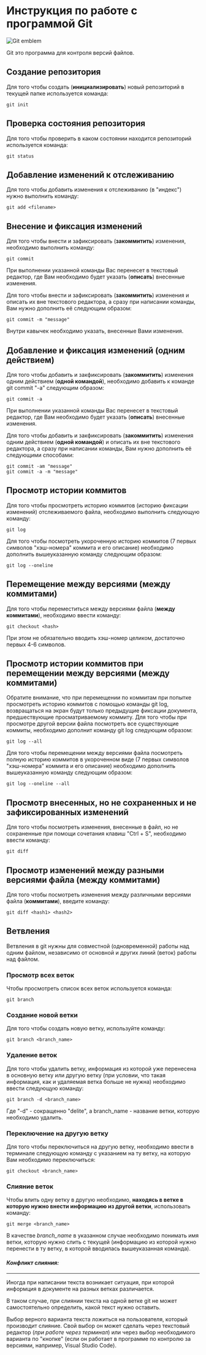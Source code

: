 # Инструкция по работе с программой Git

![Git emblem](git.jpeg)

Git это программа для контроля версий файлов.

## Создание репозитория

Для того чтобы создать (**инициализировать**) новый репозиторий в текущей папке используется команда:

    git init

## Проверка состояния репозитория

Для того чтобы проверить в каком состоянии находится репозиторий используется команда:
    
    git status

## Добавление изменений к отслеживанию

Для того чтобы добавить изменения к отслеживанию (в "индекс") нужно выполнить команду:

    git add <filename>

## Внесение и фиксация изменений

Для того чтобы внести и зафиксировать (**закоммитить**) изменения, необходимо выполнить команду:

    git commit

При выполнении указанной команды Вас перенесет в текстовый редактор, где Вам необходимо будет указать (**описать**) внесенные изменения.

Для того чтобы внести и зафиксировать (**закоммитить**) изменения и описать их вне текстового редактора, а сразу при написании команды, Вам нужно дополнить её следующим образом:

    git commit -m "message"

Внутри кавычек необходимо указать, внесенные Вами изменения.

## Добавление и фиксация изменений (одним действием)

Для того чтобы добавить и закфиксировать (**закоммитить**) изменения одним действием (**одной командой**), необходимо добавить к команде git commit "-a" следующим образом:

    git commit -a

При выполнении указанной команды Вас перенесет в текстовый редактор, где Вам необходимо будет указать (**описать**) внесенные изменения.

Для того чтобы добавить и закфиксировать (**закоммитить**) изменения одним действием (**одной командой**) и описать их вне текстового редактора, а сразу при написании команды, Вам нужно дополнить её следующими способами:

    git commit -am "message"
    git commit -a -m "message"

## Просмотр истории коммитов

Для того чтобы просмотреть историю коммитов (историю фиксации изменений) отслеживаемого файла, необходимо выполнить следующую команду:

    git log

Для того чтобы посмотреть укороченную историю коммитов (7 первых символов "хэш-номера" коммита и его описание) необходимо дополнить вышеуказанную команду следующим образом:

    git log --oneline

## Перемещение между версиями (между коммитами)

Для того чтобы переместиться между версиями файла (**между коммитами**), необходимо ввести команду:

    git checkout <hash>

При этом не обязательно вводить хэш-номер целиком, достаточно первых 4-6 символов.

## Просмотр истории коммитов при перемещении между версиями (между коммитами)

Обратите внимание, что при перемещении по коммитам при попытке просмотреть историю коммитов с помощью команды git log, возвращаться на экран будут только предыдущие фиксации документа, предшествующие просматриваемому коммиту.
Для того чтобы при просмотре другой версии файла посмотреть все существующие коммиты, необходимо дополнит команду git log следующим образом:

    git log --all

Для того чтобы перемещении между версиями файла посмотреть полную историю коммитов в укороченном виде (7 первых символов "хэш-номера" коммита и его описание) необходимо дополнить вышеуказанную команду следующим образом:
    
    git log --oneline --all

## Просмотр внесенных, но не сохраненных и не зафиксированных изменений

Для того чтобы посмотреть изменения, внесенные в файл, но не сохраненные при помощи сочетания клавиш "Ctrl + S", необходимо ввести команду:

    git diff

## Просмотр изменений между разными версиями файла (между коммитами)

Для того чтобы посмотреть изменения между различными версиями файла (**коммитами**), введите команду:

    git diff <hash1> <hash2>

## Ветвления

Ветвления в git нужны для совместной (одновременной) работы над одним файлом, независимо от основной и других линий (веток) работы над файлом.

### Просмотр всех веток

Чтобы просмотреть список всех веток используется команда:

    git branch

### Создание новой ветки

Для того чтобы создать новую ветку, используйте команду:

    git branch <branch_name>

### Удаление веток

Для того чтобы удалить ветку, информация из которой уже перенесена в основную ветку или другую ветку (при условии, что такая информация, как и удаляемая ветка больше не нужна) необходимо ввести следующую команду:

    git branch -d <branch_name>

Где "-d" - сокращенно "delite", а branch_name - название ветки, которую необходимо удалить.

### Переключение на другую ветку

Для того чтобы переключиться на другую ветку, необходимо ввести в терминале следующую команду с указанием на ту ветку, на которую Вам необходимо переключиться:

    git checkout <branch_name>

### Слияние веток

Чтобы влить одну ветку в другую необходимо, **находясь в ветке в которую нужно внести информацию из другой ветки**, использовать команду:

    git merge <branch_name>

В качестве *branch_name* в указанном случае необходимо понимать имя ветки, которую нужно слить с текущей (информацию из которой нужно перенести в ту ветку, в которой вводилась вышеуказанная команда).

#### _Конфликт слияния:_
__________

Иногда при написании текста возникает ситуация, при которой информция в документе на разных ветках различается.

В таком случае, при слиянии текста на одной ветке git не может самостоятельно определить, какой текст нужно оставить.

Выбор верного варианта текста ложиться на пользователя, который производит слияние. Свой выбор он может сделать через текстовый редактор (_при работе через терминал_) или через выбор необходимого варианта по "кнопке" (если он работает в программе по контролю за версиями, например, Visual Studio Code).

